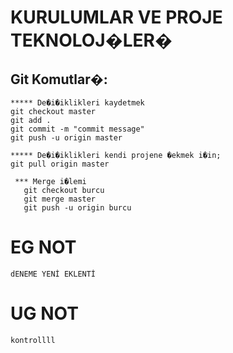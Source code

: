 # KURULUMLAR VE PROJE TEKNOLOJ�LER�

## Git Komutlar�:
   
    ***** De�i�iklikleri kaydetmek
    git checkout master
    git add .
    git commit -m "commit message"
    git push -u origin master
 
    ***** De�i�iklikleri kendi projene �ekmek i�in;
    git pull origin master

     *** Merge i�lemi
       git checkout burcu
       git merge master
       git push -u origin burcu

# EG NOT
    dENEME YENİ EKLENTİ

# UG  NOT
    kontrollll
     